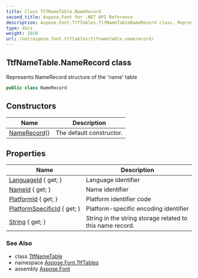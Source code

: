 ```yaml
---
title: Class TtfNameTable.NameRecord
second_title: Aspose.Font for .NET API Reference
description: Aspose.Font.TtfTables.TtfNameTableNameRecord class. Represents NameRecord structure of the name table
type: docs
weight: 1010
url: /net/aspose.font.ttftables/ttfnametable.namerecord/
---
```

## TtfNameTable.NameRecord class

Represents NameRecord structure of the 'name' table

```csharp
public class NameRecord
```

## Constructors

| Name | Description |
| --- | --- |
| [NameRecord](../../aspose.font.ttftables/ttfnametable.namerecord/.ctor)() | The default constructor. |

## Properties

| Name | Description |
| --- | --- |
| [LanguageId](../../aspose.font.ttftables/ttfnametable.namerecord/languageid) { get; } | Language identifier |
| [NameId](../../aspose.font.ttftables/ttfnametable.namerecord/nameid) { get; } | Name identifier |
| [PlatformId](../../aspose.font.ttftables/ttfnametable.namerecord/platformid) { get; } | Platform identifier code |
| [PlatformSpecificId](../../aspose.font.ttftables/ttfnametable.namerecord/platformspecificid) { get; } | Platform-specific encoding identifier |
| [String](../../aspose.font.ttftables/ttfnametable.namerecord/string) { get; } | String in the string storage related to this name record. |

### See Also

* class [TtfNameTable](../ttfnametable/)
* namespace [Aspose.Font.TtfTables](../../aspose.font.ttftables/)
* assembly [Aspose.Font](../../)



